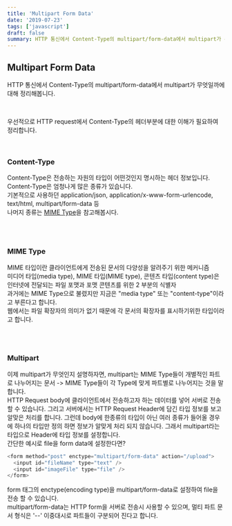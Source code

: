 ```yaml
---
title: 'Multipart Form Data'
date: '2019-07-23'
tags: ['javascript']
draft: false
summary: HTTP 통신에서 Content-Type의 multipart/form-data에서 multipart가 무엇일까에 대해 정리해봅니다.
---
```


## Multipart Form Data

HTTP 통신에서 Content-Type의 multipart/form-data에서 multipart가 무엇일까에 대해 정리해봅니다. <br />

<br />

우선적으로 HTTP request에서 Content-Type의 헤더부분에 대한 이해가 필요하여 정리합니다. <br />

<br />

### Content-Type

Content-Type은 전송하는 자원의 타입이 어떤것인지 명시하는 헤더 정보입니다. Content-Type은 엄청나게 많은 종류가 있습니다. <br />
기본적으로 사용하던 application/json, application/x-www-form-urlencode, text/html, multipart/form-data 등 <br />
나머지 종류는 [MIME Type](https://developer.mozilla.org/en-US/docs/Web/HTTP/Basics_of_HTTP/MIME_types/Complete_list_of_MIME_types)을 참고해봅시다. <br />

<br /><br />

### MIME Type

MIME 타입이란 클라이언트에게 전송된 문서의 다양성을 알려주기 위한 메커니즘 <br />
미디어 타입(media type), MIME 타입(MIME type), 콘텐츠 타입(content type)은 인터넷에 전달되는 파일 포맷과 포맷 콘텐츠를 위한 2 부분의 식별자<br />
과거에는 MIME Type으로 불렸지만 지금은 "media type" 또는 "content-type"이라고 부른다고 합니다. <br />
웹에서는 파일 확장자의 의미가 없기 때문에 각 문서의 확장자를 표시하기위한 타입이라고 합니다. <br />

<br /><br />

### Multipart

이제 multipart가 무엇인지 설명하자면, multipart는 MIME Type들이 개별적인 파트로 나누어지는 문서 -> MIME Type들이 각 Type에 맞게 파트별로 나누어지는 것을 말합니다. <br />
HTTP Request body에 클라이언트에서 전송하고자 하는 데이터를 넣어 서버로 전송할 수 있습니다. 그리고 서버에서는 HTTP Request Header에 담긴 타입 정보를 보고 알맞은 처리를 합니다. 그런데 body에 한종류의 타입이 아닌 여러 종류가 들어올 경우에 하나의 타입만 정의 하면 정보가 알맞게 처리 되지 않습니다. 그래서 multipart라는 타입으로 Header에 타입 정보를 설정합니다. <br />
간단한 예시로 file을 form data에 설정한다면?

```javascript
<form method="post" enctype="multipart/form-data" action="/upload">
  <input id="fileName" type="text" />
  <input id="imageFile" type="file" />
</form>
```

form 태그의 enctype(encoding type)을 multipart/form-data로 설정하여 file을 전송 할 수 있습니다. <br />
multipart/form-data는 HTTP form을 서버로 전송시 사용할 수 있으며, 멀티 파트 문서 형식은 '--' 이중대시로 파트들이 구분되어 진다고 합니다.

<br /><br />

<br /><br /><br />
